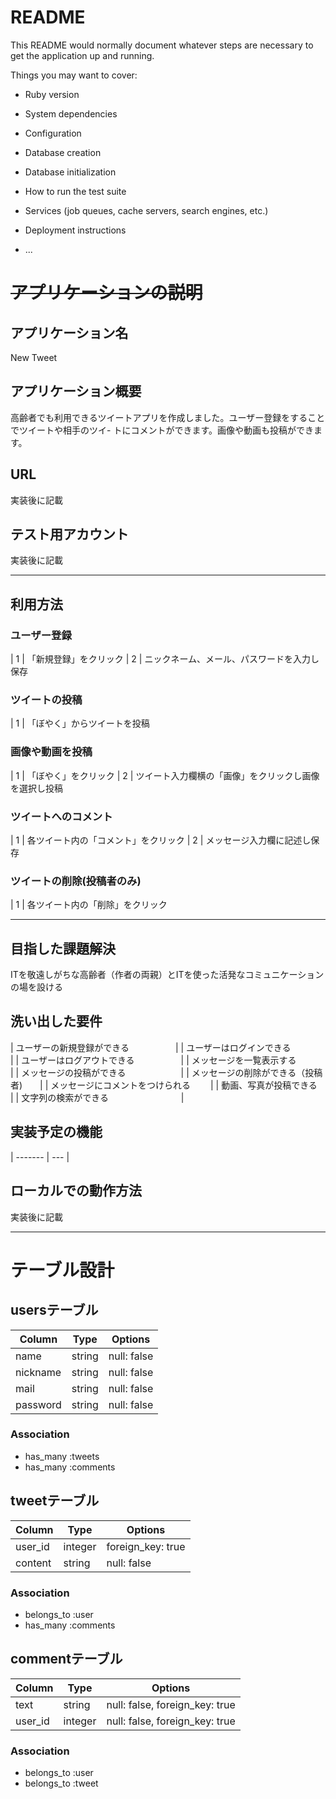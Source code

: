 # README

This README would normally document whatever steps are necessary to get the
application up and running.

Things you may want to cover:

* Ruby version

* System dependencies

* Configuration

* Database creation

* Database initialization

* How to run the test suite

* Services (job queues, cache servers, search engines, etc.)

* Deployment instructions

* ...



# ~~アプリケーションの説明~~



## アプリケーション名

  New Tweet 


## アプリケーション概要

  高齢者でも利用できるツイートアプリを作成しました。ユーザー登録をすることでツイートや相手のツイ-
  トにコメントができます。画像や動画も投稿ができます。 

## URL

  実装後に記載

## テスト用アカウント

  実装後に記載

------------------------------------------------------------------------------
## 利用方法

### ユーザー登録

| 1 | 「新規登録」をクリック
| 2 | ニックネーム、メール、パスワードを入力し保存

### ツイートの投稿

| 1 | 「ぼやく」からツイートを投稿

### 画像や動画を投稿

| 1 | 「ぼやく」をクリック
| 2 | ツイート入力欄横の「画像」をクリックし画像を選択し投稿

### ツイートへのコメント
| 1 | 各ツイート内の「コメント」をクリック
| 2 | メッセージ入力欄に記述し保存

### ツイートの削除(投稿者のみ)
| 1 | 各ツイート内の「削除」をクリック

------------------------------------------------------------------------------

## 目指した課題解決
  ITを敬遠しがちな高齢者（作者の両親）とITを使った活発なコミュニケーションの場を設ける

## 洗い出した要件

| ユーザーの新規登録ができる　　　　　 |
| ユーザーはログインできる　　　　　　 |
| ユーザーはログアウトできる　　　　　 |
| メッセージを一覧表示する　　　　　　 |
| メッセージの投稿ができる　　　　　　 |
| メッセージの削除ができる（投稿者)　　|
| メッセージにコメントをつけられる　　 |
| 動画、写真が投稿できる　　　　　　　 |
| 文字列の検索ができる　　　　　　　　 |

## 実装予定の機能

| ------- | --- |

## ローカルでの動作方法

実装後に記載

------------------------------------------------------------------------------

# テーブル設計

## usersテーブル

| Column           | Type    | Options     |
| ---------------- | ------- | ----------- |
| name             | string  | null: false |
| nickname         | string  | null: false |
| mail             | string  | null: false |
| password         | string  | null: false |

### Association

- has_many :tweets
- has_many :comments

## tweetテーブル

| Column           | Type       | Options           |
| ---------------- | ---------- | ----------------- |
| user_id          | integer    | foreign_key: true |
| content          | string     | null: false       |

### Association

- belongs_to :user
- has_many :comments

## commentテーブル

| Column           | Type    | Options                        |
| ---------------- | ------- | ------------------------------ |
| text             | string  | null: false, foreign_key: true |
| user_id          | integer | null: false, foreign_key: true |

### Association

- belongs_to :user
- belongs_to :tweet